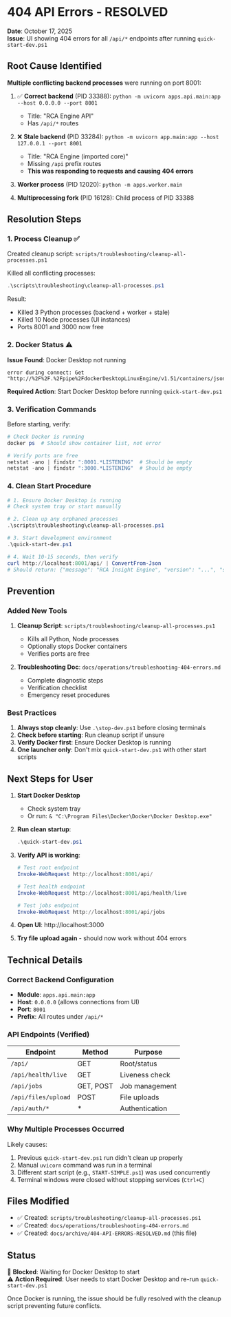 # 404 API Errors - RESOLVED

**Date**: October 17, 2025  
**Issue**: UI showing 404 errors for all `/api/*` endpoints after running `quick-start-dev.ps1`

## Root Cause Identified

**Multiple conflicting backend processes** were running on port 8001:

1. ✅ **Correct backend** (PID 33388): `python -m uvicorn apps.api.main:app --host 0.0.0.0 --port 8001`  
   - Title: "RCA Engine API"
   - Has `/api/*` routes

2. ❌ **Stale backend** (PID 33284): `python -m uvicorn app.main:app --host 127.0.0.1 --port 8001`
   - Title: "RCA Engine (imported core)"
   - Missing `/api` prefix routes
   - **This was responding to requests and causing 404 errors**

3. **Worker process** (PID 12020): `python -m apps.worker.main`

4. **Multiprocessing fork** (PID 16128): Child process of PID 33388

## Resolution Steps

### 1. Process Cleanup ✅

Created cleanup script: `scripts/troubleshooting/cleanup-all-processes.ps1`

Killed all conflicting processes:
```powershell
.\scripts\troubleshooting\cleanup-all-processes.ps1
```

Result:
- Killed 3 Python processes (backend + worker + stale)
- Killed 10 Node processes (UI instances)
- Ports 8001 and 3000 now free

### 2. Docker Status ⚠️

**Issue Found**: Docker Desktop not running
```
error during connect: Get "http://%2F%2F.%2Fpipe%2FdockerDesktopLinuxEngine/v1.51/containers/json"
```

**Required Action**: Start Docker Desktop before running `quick-start-dev.ps1`

### 3. Verification Commands

Before starting, verify:

```powershell
# Check Docker is running
docker ps  # Should show container list, not error

# Verify ports are free
netstat -ano | findstr ":8001.*LISTENING"  # Should be empty
netstat -ano | findstr ":3000.*LISTENING"  # Should be empty
```

### 4. Clean Start Procedure

```powershell
# 1. Ensure Docker Desktop is running
# Check system tray or start manually

# 2. Clean up any orphaned processes
.\scripts\troubleshooting\cleanup-all-processes.ps1

# 3. Start development environment
.\quick-start-dev.ps1

# 4. Wait 10-15 seconds, then verify
curl http://localhost:8001/api/ | ConvertFrom-Json
# Should return: {"message": "RCA Insight Engine", "version": "...", "status": "operational"}
```

## Prevention

### Added New Tools

1. **Cleanup Script**: `scripts/troubleshooting/cleanup-all-processes.ps1`
   - Kills all Python, Node processes
   - Optionally stops Docker containers
   - Verifies ports are free

2. **Troubleshooting Doc**: `docs/operations/troubleshooting-404-errors.md`
   - Complete diagnostic steps
   - Verification checklist
   - Emergency reset procedures

### Best Practices

1. **Always stop cleanly**: Use `.\stop-dev.ps1` before closing terminals
2. **Check before starting**: Run cleanup script if unsure
3. **Verify Docker first**: Ensure Docker Desktop is running
4. **One launcher only**: Don't mix `quick-start-dev.ps1` with other start scripts

## Next Steps for User

1. **Start Docker Desktop**
   - Check system tray
   - Or run: `& "C:\Program Files\Docker\Docker\Docker Desktop.exe"`

2. **Run clean startup**:
   ```powershell
   .\quick-start-dev.ps1
   ```

3. **Verify API is working**:
   ```powershell
   # Test root endpoint
   Invoke-WebRequest http://localhost:8001/api/

   # Test health endpoint
   Invoke-WebRequest http://localhost:8001/api/health/live

   # Test jobs endpoint
   Invoke-WebRequest http://localhost:8001/api/jobs
   ```

4. **Open UI**: http://localhost:3000

5. **Try file upload again** - should now work without 404 errors

## Technical Details

### Correct Backend Configuration

- **Module**: `apps.api.main:app`
- **Host**: `0.0.0.0` (allows connections from UI)
- **Port**: `8001`
- **Prefix**: All routes under `/api/*`

### API Endpoints (Verified)

| Endpoint | Method | Purpose |
|----------|--------|---------|
| `/api/` | GET | Root/status |
| `/api/health/live` | GET | Liveness check |
| `/api/jobs` | GET, POST | Job management |
| `/api/files/upload` | POST | File uploads |
| `/api/auth/*` | * | Authentication |

### Why Multiple Processes Occurred

Likely causes:
1. Previous `quick-start-dev.ps1` run didn't clean up properly
2. Manual `uvicorn` command was run in a terminal
3. Different start script (e.g., `START-SIMPLE.ps1`) was used concurrently
4. Terminal windows were closed without stopping services (`Ctrl+C`)

## Files Modified

- ✅ Created: `scripts/troubleshooting/cleanup-all-processes.ps1`
- ✅ Created: `docs/operations/troubleshooting-404-errors.md`
- ✅ Created: `docs/archive/404-API-ERRORS-RESOLVED.md` (this file)

## Status

🔴 **Blocked**: Waiting for Docker Desktop to start  
⚠️ **Action Required**: User needs to start Docker Desktop and re-run `quick-start-dev.ps1`

Once Docker is running, the issue should be fully resolved with the cleanup script preventing future conflicts.
